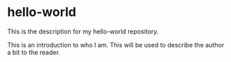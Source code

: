# hello-world
This is the description for my hello-world repository.

This is an introduction to who I am.
This will be used to describe the author a bit to the reader.
